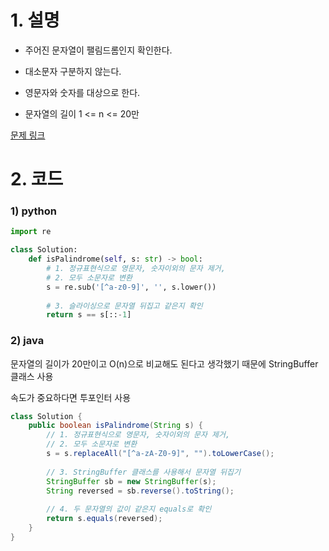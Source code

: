 # 1. 설명
- 주어진 문자열이 팰림드롬인지 확인한다.
- 대소문자 구분하지 않는다.
- 영문자와 숫자를 대상으로 한다.

- 문자열의 길이 1 <= n <= 20만


[문제 링크](https://leetcode.com/problems/valid-palindrome/)


# 2. 코드
### 1) python
```python
import re

class Solution:
    def isPalindrome(self, s: str) -> bool:
        # 1. 정규표현식으로 영문자, 숫자이외의 문자 제거, 
        # 2. 모두 소문자로 변환
        s = re.sub('[^a-z0-9]', '', s.lower())
        
        # 3. 슬라이싱으로 문자열 뒤집고 같은지 확인
        return s == s[::-1]
```

### 2) java
문자열의 길이가 20만이고 O(n)으로 비교해도 된다고 생각했기 때문에 StringBuffer 클래스 사용

속도가 중요하다면 투포인터 사용
```java
class Solution {
    public boolean isPalindrome(String s) {
        // 1. 정규표현식으로 영문자, 숫자이외의 문자 제거, 
        // 2. 모두 소문자로 변환
        s = s.replaceAll("[^a-zA-Z0-9]", "").toLowerCase();
        
        // 3. StringBuffer 클래스를 사용해서 문자열 뒤집기
        StringBuffer sb = new StringBuffer(s);
        String reversed = sb.reverse().toString();
        
        // 4. 두 문자열의 값이 같은지 equals로 확인
        return s.equals(reversed);
    }
}
```